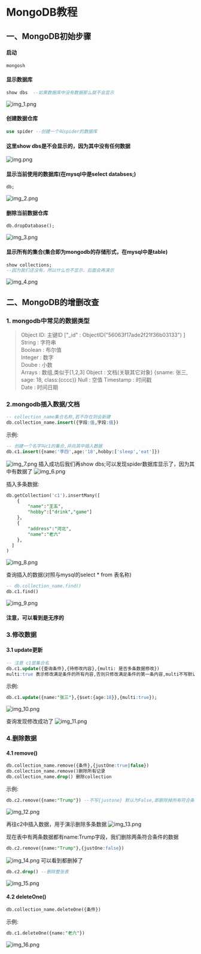 # MongoDB教程

## 一、MongoDB初始步骤
#### 启动  
```commandline 
mongosh
```
#### 显示数据库  
```sql
show dbs  --如果数据库中没有数据那么就不会显示
```  
![img_1.png](img_1.png)
#### 创建数据仓库 
```sql
use spider --创建一个叫spider的数据库
```

#### 这里show dbs是不会显示的，因为其中没有任何数据 
![img.png](img.png)  

#### 显示当前使用的数据库(在mysql中是select databses;)  
```sql
db;
```
![img_2.png](img_2.png)

#### 删除当前数据仓库 
```sql
db.dropDatabase();
```  
![img_3.png](img_3.png)   

#### 显示所有的集合(集合即为mongodb的存储形式，在mysql中是table)

```sql
show collections;
--因为我们还没有，所以什么也不显示，后面会再演示
```
![img_4.png](img_4.png)  


## 二、MongoDB的增删改查

### 1. mongodb中常见的数据类型 
> Object ID: 主键ID ["_id"  :  ObjectID("56063f17ade2f21f36b03133")  ]  
> String : 字符串   
> Boolean : 布尔值     
> Integer : 数字  
> Doube : 小数  
> Arrays : 数组,类似于[1,2,3]
> Object : 文档(关联其它对象) {sname: 张三, sage: 18, class:(cccc)}
> Null : 空值 
> Timestamp : 时间戳  
> Date : 时间日期 


### 2.mongodb插入数据/文档 
```sql
-- collection_name集合名称,若不存在则会新建
db.collection_name.insert({字段:值,字段:值})
```  
示例:  
```sql
-- 创建一个名字叫c1的集合,并向其中插入数据
db.c1.insert({name:'李四',age:'18',hobby:['sleep','eat']})
```
![img_7.png](img_7.png)
插入成功后我们再show dbs;可以发现spider数据库显示了，因为其中有数据了 
![img_6.png](img_6.png)    

插入多条数据:  
```sql 
db.getCollection('c1').insertMany([  
    { 
        "name":"王五",
        "hobby":["drink","game"]
    },
    { 
        "address":"河北",
        "name":"老六"
    },
  ]  
)
```  
![img_8.png](img_8.png)  

查询插入的数据(对照与mysql的select * from 表名称) 
```sql
-- db.collection_name.find()
db.c1.find()
``` 
![img_9.png](img_9.png)  

#### 注意，可以看到是无序的   

### 3.修改数据  
#### 3.1 update更新  
```sql 
-- 注意 c1是集合名  
db.c1.update({查询条件},{待修改内容},{multi: 是否多条数据修改}) 
multi:true 表示修改满足条件的所有内容,否则只修改满足条件的第一条内容,multi不写默认为false
``` 

示例:
```sql
db.c1.update({name:"张三"},{$set:{age:18}},{multi:true}); 
```  
![img_10.png](img_10.png)  

查询发现修改成功了
![img_11.png](img_11.png)
### 4.删除数据 
#### 4.1 remove()  
```sql 
db.collection_name.remove({条件},{justOne:true|false})
db.collection_name.remove()删除所有记录
db.collection_name.drop() 删除collection
``` 
示例: 
```sql
db.c2.remove({name:"Trump"}) --不写{justone} 默认为False,即删除掉所有符合条件的数据
```  
![img_12.png](img_12.png)  

再往c2中插入数据，用于演示删除多条数据
![img_13.png](img_13.png) 

现在表中有两条数据都有name:Trump字段，我们删除两条符合条件的数据 
```sql
db.c2.remove({name:"Trump"},{justOne:false})
```  
![img_14.png](img_14.png) 
可以看到都删掉了  


```sql
db.c2.drop() --删除整张表
```   
![img_15.png](img_15.png)  

#### 4.2 deleteOne()  
```sql
db.collection_name.deleteOne({条件})
```  
示例:
```sql
db.c1.deleteOne({name:"老六"})
```

![img_16.png](img_16.png)